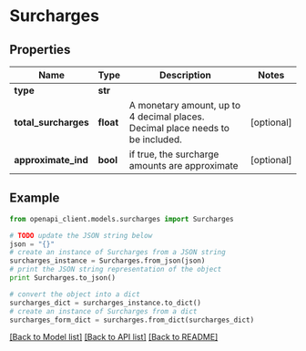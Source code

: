 # Surcharges


## Properties
Name | Type | Description | Notes
------------ | ------------- | ------------- | -------------
**type** | **str** |  | 
**total_surcharges** | **float** | A monetary amount, up to 4 decimal places. Decimal place needs to be included. | [optional] 
**approximate_ind** | **bool** | if true, the surcharge amounts are approximate | [optional] 

## Example

```python
from openapi_client.models.surcharges import Surcharges

# TODO update the JSON string below
json = "{}"
# create an instance of Surcharges from a JSON string
surcharges_instance = Surcharges.from_json(json)
# print the JSON string representation of the object
print Surcharges.to_json()

# convert the object into a dict
surcharges_dict = surcharges_instance.to_dict()
# create an instance of Surcharges from a dict
surcharges_form_dict = surcharges.from_dict(surcharges_dict)
```
[[Back to Model list]](../README.md#documentation-for-models) [[Back to API list]](../README.md#documentation-for-api-endpoints) [[Back to README]](../README.md)


